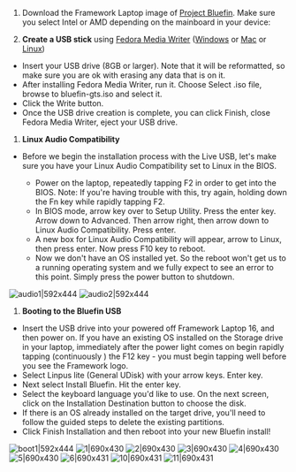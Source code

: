 
1. Download the Framework Laptop image of [Project Bluefin](https://projectbluefin.io/). Make sure you select Intel or AMD depending on the mainboard in your device:

1. **Create a USB stick** using [Fedora Media Writer](https://docs.fedoraproject.org/en-US/fedora/latest/preparing-boot-media/#_on_windows) ([Windows](https://fedoraproject.org/fmw/FedoraMediaWriter-win32-latest.exe) or [Mac](https://fedoraproject.org/fmw/FedoraMediaWriter-osx-latest.dmg) or [Linux](https://flathub.org/apps/org.fedoraproject.MediaWriter))

  * Insert your USB drive (8GB or larger). Note that it will be reformatted, so make sure you are ok with erasing any data that is on it.
  * After installing Fedora Media Writer, run it. Choose Select .iso file, browse to bluefin-gts.iso and select it.
* Click the Write button.
 * Once the USB drive creation is complete, you can click Finish, close Fedora Media Writer, eject your USB drive.

1. **Linux Audio Compatibility**

* Before we begin the installation process with the Live USB, let's make sure you have your Linux Audio Compatibility set to Linux in the BIOS.

   * Power on the laptop, repeatedly tapping F2 in order to get into the BIOS. Note: If you're having trouble with this, try again, holding down the Fn key while rapidly tapping F2.
   * In BIOS mode, arrow key over to Setup Utility. Press the enter key. Arrow down to Advanced. Then arrow right, then arrow down to Linux Audio Compatibility. Press enter.
   * A new box for Linux Audio Compatibility will appear, arrow to Linux, then press enter. Now press F10 key to reboot.
   * Now we don't have an OS installed yet. So the reboot won't get us to a running operating system and we fully expect to see an error to this point. Simply press the power button to shutdown.


![audio1|592x444](upload://ljcQsFwbZxGitNcmd709Yyc6Ebt.jpeg)
![audio2|592x444](upload://A1kiX4zZ71b24avCpqhGx38sfb9.jpeg)

1. **Booting to the Bluefin USB**

* Insert the USB drive into your powered off Framework Laptop 16, and then power on. If you have an existing OS installed on the Storage drive in your laptop, immediately after the power light comes on begin rapidly tapping (continuously ) the F12 key - you must begin tapping well before you see the Framework logo.
* Select Linpus lite (General UDisk) with your arrow keys. Enter key.
* Next select Install Bluefin. Hit the enter key.
* Select the keyboard language you'd like to use. On the next screen, click on the Installation Destination button to choose the disk.
* If there is an OS already installed on the target drive, you'll need to follow the guided steps to delete the existing partitions. 
* Click Finish Installation and then reboot into your new Bluefin install!

![boot1|592x444](upload://6Zt8cOSmHmTUKeAn69u2H6zH8E9.jpeg)
![1|690x430](upload://zxGl2UvATiu1XP04zoguUpp4tID.jpeg)
![2|690x430](upload://kb4sIlMdCz8SSj7tBJRP8u85iTl.jpeg)
![3|690x430](upload://wtnK8jYUmuyiVxxMkvLN1tw6Wtv.png)
![4|690x430](upload://eGYToO8sfECvlzAyCgWm8JRUH3D.png)
![5|690x430](upload://kun8dJOOUEYPiccTVWmQTRAwkO9.jpeg)
![6|690x431](upload://zIVUqWEBsuq5fgjR5tX5xu394OK.jpeg)
![10|690x431](upload://8OkQbsD08ucf4Y20mKoXnhDmG5N.jpeg)
![11|690x431](upload://asAygXqEZuKo94kq12Sp72td4k6.jpeg)
